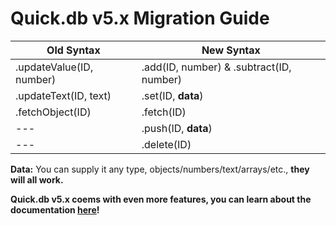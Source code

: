 # Quick.db v5.x Migration Guide

| Old Syntax | New Syntax |
| ------ | ------ |
|.updateValue(ID, number) | .add(ID, number) & .subtract(ID, number) |
|.updateText(ID, text) | .set(ID, **data**) |
|.fetchObject(ID) | .fetch(ID) |
| --- | .push(ID, **data**) |
| --- | .delete(ID) |

**Data:** You can supply it any type, objects/numbers/text/arrays/etc., **they will all work.**

**Quick.db v5.x coems with even more features, you can learn about the documentation [here](https://www.npmjs.com/package/quick.db)!**
